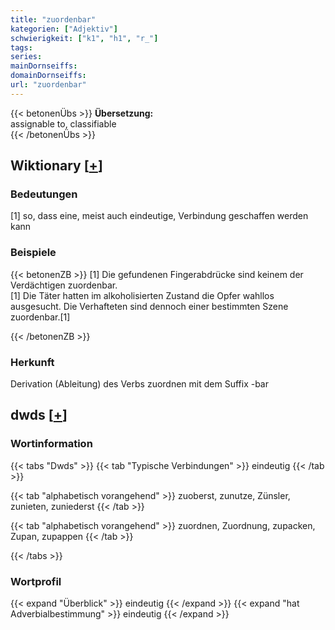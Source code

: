 ```yaml
---
title: "zuordenbar"
kategorien: ["Adjektiv"]
schwierigkeit: ["k1", "h1", "r_"]
tags:
series:
mainDornseiffs:
domainDornseiffs:
url: "zuordenbar"
---
```


{{< betonenÜbs >}}
**Übersetzung:**  
assignable to, classifiable  
{{< /betonenÜbs >}}

## Wiktionary [[+](https://de.wiktionary.org/wiki/zuordenbar)]

### Bedeutungen
[1] so, dass eine, meist auch eindeutige, Verbindung geschaffen werden kann  

### Beispiele
{{< betonenZB >}}
[1] Die gefundenen Fingerabdrücke sind keinem der Verdächtigen zuordenbar.  
[1] Die Täter hatten im alkoholisierten Zustand die Opfer wahllos ausgesucht. Die Verhafteten sind dennoch einer bestimmten Szene zuordenbar.[1]  

{{< /betonenZB >}}
### Herkunft
Derivation (Ableitung) des Verbs zuordnen mit dem Suffix -bar  



## dwds [[+](https://www.dwds.de/wb/zuordenbar)]

### Wortinformation
{{< tabs "Dwds" >}}
{{< tab "Typische Verbindungen" >}}
eindeutig
{{< /tab >}}

{{< tab "alphabetisch vorangehend" >}}
zuoberst, zunutze, Zünsler, zunieten, zuniederst
{{< /tab >}}

{{< tab "alphabetisch vorangehend" >}}
zuordnen, Zuordnung, zupacken, Zupan, zupappen
{{< /tab >}}

{{< /tabs >}}

### Wortprofil
{{< expand "Überblick" >}} eindeutig {{< /expand >}}
{{< expand "hat Adverbialbestimmung" >}} eindeutig {{< /expand >}}

